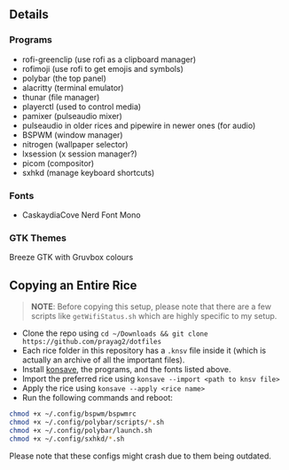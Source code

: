 ## Details
### Programs
- rofi-greenclip (use rofi as a clipboard manager)
- rofimoji (use rofi to get emojis and symbols)
- polybar (the top panel)
- alacritty (terminal emulator)
- thunar (file manager)
- playerctl (used to control media)
- pamixer (pulseaudio mixer)
- pulseaudio in older rices and pipewire in newer ones (for audio)
- BSPWM (window manager)
- nitrogen (wallpaper selector)
- lxsession (x session manager?)
- picom (compositor)
- sxhkd (manage keyboard shortcuts)
  
### Fonts
- CaskaydiaCove Nerd Font Mono
  
### GTK Themes
Breeze GTK with Gruvbox colours

## Copying an Entire Rice

> **NOTE**: Before copying this setup, please note that there are a few scripts like `getWifiStatus.sh` which are highly specific to my setup.
- Clone the repo using `cd ~/Downloads && git clone https://github.com/prayag2/dotfiles`
- Each rice folder in this repository has a `.knsv` file inside it (which is actually an archive of all the important files).
- Install [konsave](https://github.com/prayag2/konsave), the programs, and the fonts listed above.
- Import the preferred rice using `konsave --import <path to knsv file>` 
- Apply the rice using `konsave --apply <rice name>`
- Run the following commands and reboot:
```bash
chmod +x ~/.config/bspwm/bspwmrc
chmod +x ~/.config/polybar/scripts/*.sh
chmod +x ~/.config/polybar/launch.sh
chmod +x ~/.config/sxhkd/*.sh
```
Please note that these configs might crash due to them being outdated.